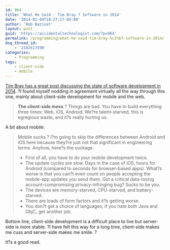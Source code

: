 ```yaml
---
id: 964
title: 'What He Said - Tim Bray ? Software in 2014'
date: '2014-01-09T10:27:27-05:00'
author: 'Rob Bazinet'
layout: post
guid: 'https://accidentaltechnologist.com/?p=964'
permalink: /programming/what-he-said-tim-bray-%c2%b7-software-in-2014/
dsq_thread_id:
    - '2102617590'
categories:
    - Programming
tags:
    - client-side
    - mobile
---
```


[Tim Bray has a great post discussing the state of software development in 2014](https://www.tbray.org/ongoing/When/201x/2014/01/01/Software-in-2014). ?I found myself nodding in agreement virtually all the way through this one, mainly about client-side development for mobile and the web.

> **The client-side mess** ? Things are bad. You have to build everything three times: Web, iOS, Android. We?re talent-starved, this is egregious waste, and it?s really hurting us.

A bit about mobile:

> Mobile sucks ? I?m going to skip the differences between Android and iOS here because they?re just not that significant in engineering terms. Anyhow, here?s the suckage.
> 
> - First of all, you have to do your mobile development twice.
> - The update cycles are slow. Days in the case of iOS, hours for Android (compared to seconds for browser-based apps). What?s worse is that you can?t even count on people accepting the mobile-app updates you send them. Got a critical data-losing account-compromising privacy-infringing bug? Sucks to be you.
> - The devices are memory-starved, CPU-starved, and battery-starved.
> - There are loads of form factors and it?s getting worse.
> - You don?t get a choice of languages; if you hate both Java and ObjC, get another job.

Bottom line, client-side development is a difficult place to live but server-side is more stable. ?I have felt this way for a long time, client-side makes me cuss and server-side makes me smile. ?

It?s a good read.